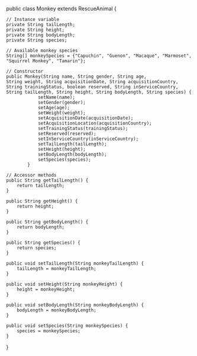 
public class Monkey extends RescueAnimal {
	
	// Instance variable
	private String tailLength;
	private String height;
	private String bodyLength;
	private String species;
	
	// Available monkey species
	String[] monkeySpecies = {"Capuchin", "Guenon", "Macaque", "Marmoset", "Squirrel Monkey", "Tamarin"};
	
	// Constructor
	public Monkey(String name, String gender, String age,
	String weight, String acquisitionDate, String acquisitionCountry,
	String trainingStatus, boolean reserved, String inServiceCountry,
	String tailLength, String height, String bodyLength, String species) {
		        setName(name);
		        setGender(gender);
		        setAge(age);
		        setWeight(weight);
		        setAcquisitionDate(acquisitionDate);
		        setAcquisitionLocation(acquisitionCountry);
		        setTrainingStatus(trainingStatus);
		        setReserved(reserved);
		        setInServiceCountry(inServiceCountry);
		        setTailLength(tailLength);
		        setHeight(height);
		        setBodyLength(bodyLength);
		        setSpecies(species);
		    }
	
	// Accessor methods
	public String getTailLength() {
		return tailLength;
	}
	
	public String getHeight() {
		return height;
	}
	
	public String getBodyLength() {
		return bodyLength;
	}
	
	public String getSpecies() {
		return species;
	}
	
	public void setTailLength(String monkeyTailLength) {
		tailLength = monkeyTailLength;
	}
	
	public void setHeight(String monkeyHeight) {
		height = monkeyHeight;
	}
	
	public void setBodyLength(String monkeyBodyLength) {
		bodyLength = monkeyBodyLength;
	}
	
	public void setSpecies(String monkeySpecies) {
		species = monkeySpecies;
	}
}

